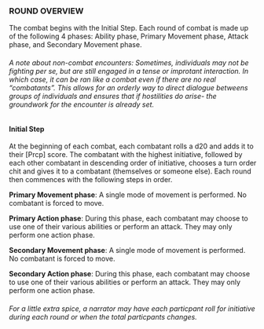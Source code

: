 ### ROUND OVERVIEW

The combat begins with the Initial Step. Each round of combat is made up of the following 4 phases: Ability phase, Primary Movement phase, Attack phase, and Secondary Movement phase.

###### *A note about non-combat encounters*: Sometimes, individuals may not be fighting per se, but are still engaged in a tense or improtant interaction. In which case, it can be ran like a combat even if there are no real “combatants”. This allows for an orderly way to direct dialogue betweens groups of individuals and ensures that if hostilities do arise- the groundwork for the encounter is already set.

#### Initial Step

At the beginning of each combat, each combatant rolls a d20 and adds it to their [Prcp] score. The combatant with the highest initiative, followed by each other combatant in descending order of initiative, chooses a turn order chit and gives it to a combatant (themselves or someone else). Each round then commences with the following steps in order.

 **Primary Movement phase**: A single mode of movement is performed. No combatant is forced to move.

 **Primary Action phase**: During this phase, each combatant may choose to use one of their various abilities or perform an attack. They may only perform one action phase.

 **Secondary Movement phase**: A single mode of movement is performed. No combatant is forced to move.

 **Secondary Action phase**: During this phase, each combatant may choose to use one of their various abilities or perform an attack. They may only perform one action phase.

 ###### For a little extra spice, a narrator may have each particpant roll for initiative during each round or when the total particpants changes. 
